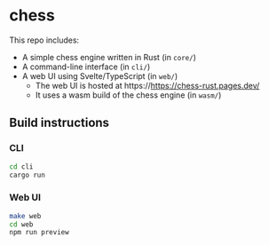 # chess

This repo includes:

* A simple chess engine written in Rust (in `core/`)
* A command-line interface (in `cli/`)
* A web UI using Svelte/TypeScript (in `web/`)
  * The web UI is hosted at https://https://chess-rust.pages.dev/
  * It uses a wasm build of the chess engine (in `wasm/`)

## Build instructions

### CLI

```sh
cd cli
cargo run
```

### Web UI

```sh
make web
cd web
npm run preview
```
